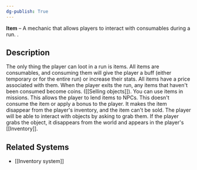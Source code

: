 ```yaml
---
dg-publish: True 
---
```

**Item** – A mechanic that allows players to interact with consumables during a run. .
## Description
The only thing the player can loot in a run is items.
All items are consumables, and consuming them will give the player a buff (either temporary or for the entire run) or increase their stats.
All items have a price associated with them. When the player exits the run, any items that haven't been consumed become coins. ([[Selling objects]]).
You can use items in missions. This allows the player to lend items to NPCs. This doesn't consume the item or apply a bonus to the player. It makes the item disappear from the player's inventory, and the item can't be sold.
The player will be able to interact with objects by asking to grab them. If the player grabs the object, it disappears from the world and appears in the player's [[Inventory]].
## Related Systems
- [[Inventory system]]
